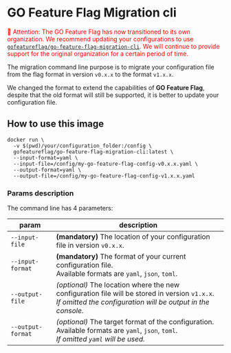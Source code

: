 # GO Feature Flag Migration cli

<span style="color: red">🚨 Attention: The GO Feature Flag has now transitioned to its own organization. We recommend updating your configurations to use [`gofeatureflag/go-feature-flag-migration-cli`](https://hub.docker.com/r/gofeatureflag/go-feature-flag-migration-cli:). We will continue to provide support for the original organization for a certain period of time.</span>

The migration command line purpose is to migrate your configuration file from the flag format in version `v0.x.x` to the format `v1.x.x`.

We changed the format to extend the capabilities of **GO Feature Flag**, despite that the old format will still be
supported, it is better to update your configuration file.

## How to use this image

```shell
docker run \
  -v $(pwd)/your/configuration_folder:/config \
  gofeatureflag/go-feature-flag-migration-cli:latest \
  --input-format=yaml \
  --input-file=/config/my-go-feature-flag-config-v0.x.x.yaml \
  --output-format=yaml \
  --output-file=/config/my-go-feature-flag-config-v1.x.x.yaml
```

### Params description

The command line has 4 parameters:

| param             | description                                                                                                                                                      |
|-------------------|------------------------------------------------------------------------------------------------------------------------------------------------------------------|
| `--input-file`    | **(mandatory)** The location of your configuration file in version `v0.x.x`.                                                                                     |
| `--input-format`  | **(mandatory)** The format of your current configuration file.<br/>Available formats are `yaml`, `json`, `toml`.                                                 |
| `--output-file`   | _(optional)_ The location where the new configuration file will be stored in version `v1.x.x`.<br/>_If omitted the configuration will be output in the console._ |
| `--output-format` | _(optional)_ The target format of the configuration.<br/>Available formats are `yaml`, `json`, `toml`.   <br/>_If omitted `yaml` will be used._                  |
